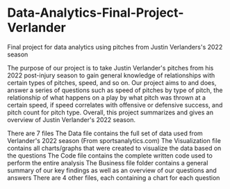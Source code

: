 # Data-Analytics-Final-Project-Verlander
Final project for data analytics using pitches from Justin Verlanders's 2022 season 

The purpose of our project is to take Justin Verlander's pitches from his 2022 post-injury season to gain general knowledge of relationships with certain types of pitches, speed, and so on. Our project aims to and does, answer a series of questions such as speed of pitches by type of pitch, the relationship of what happens on a play by what pitch was thrown at a certain speed, if speed correlates with offensive or defensive success, and pitch count for pitch type. Overall, this project summarizes and gives an overview of Justin Verlander's 2022 season.

There are 7 files
The Data file contains the full set of data used from Verlander's 2022 season (From sportsanalytics.com)
The Visualization file contains all charts/graphs that were created to visualize the data based on the questions
The Code file contains the complete written code used to perform the entire analysis
The Business file folder contains a general summary of our key findings as well as an overview of our questions and answers
There are 4 other files, each containing a chart for each question

